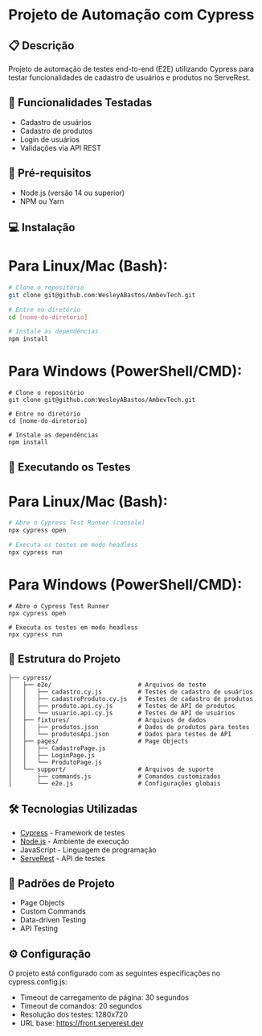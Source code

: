 # Projeto de Automação com Cypress

## 📋 Descrição
Projeto de automação de testes end-to-end (E2E) utilizando Cypress para testar funcionalidades de cadastro de usuários e produtos no ServeRest.

## 🚀 Funcionalidades Testadas
- Cadastro de usuários
- Cadastro de produtos
- Login de usuários
- Validações via API REST

## 🔧 Pré-requisitos
- Node.js (versão 14 ou superior)
- NPM ou Yarn

## 💻 Instalação

# Para Linux/Mac (Bash):
```bash
# Clone o repositório
git clone git@github.com:WesleyABastos/AmbevTech.git

# Entre no diretório
cd [nome-do-diretorio]

# Instale as dependências
npm install
```

# Para Windows (PowerShell/CMD):
```terminal
# Clone o repositório
git clone git@github.com:WesleyABastos/AmbevTech.git

# Entre no diretório
cd [nome-do-diretorio]

# Instale as dependências
npm install
```

## 🧪 Executando os Testes

# Para Linux/Mac (Bash):
```bash
# Abre o Cypress Test Runner (console)
npx cypress open

# Executa os testes em modo headless
npx cypress run

```


# Para Windows (PowerShell/CMD):
```terminal
# Abre o Cypress Test Runner
npx cypress open

# Executa os testes em modo headless
npx cypress run
```

## 📁 Estrutura do Projeto
```
├── cypress/
│   ├── e2e/                        # Arquivos de teste
│   │   ├── cadastro.cy.js          # Testes de cadastro de usuários
│   │   ├── cadastroProduto.cy.js   # Testes de cadastro de produtos
│   │   ├── produto.api.cy.js       # Testes de API de produtos
│   │   └── usuario.api.cy.js       # Testes de API de usuários
│   ├── fixtures/                   # Arquivos de dados
│   │   ├── produtos.json           # Dados de produtos para testes
│   │   └── produtosApi.json        # Dados para testes de API
│   ├── pages/                      # Page Objects
│   │   ├── CadastroPage.js
│   │   ├── LoginPage.js
│   │   └── ProdutoPage.js
│   └── support/                    # Arquivos de suporte
│       ├── commands.js             # Comandos customizados
│       └── e2e.js                  # Configurações globais
```

## 🛠️ Tecnologias Utilizadas
- [Cypress](https://www.cypress.io/) - Framework de testes
- [Node.js](https://nodejs.org/) - Ambiente de execução
- JavaScript - Linguagem de programação
- [ServeRest](https://front.serverest.dev) - API de testes

## 📝 Padrões de Projeto
- Page Objects
- Custom Commands
- Data-driven Testing
- API Testing


## ⚙️ Configuração
O projeto está configurado com as seguintes especificações no cypress.config.js:
- Timeout de carregamento de página: 30 segundos
- Timeout de comandos: 20 segundos
- Resolução dos testes: 1280x720
- URL base: https://front.serverest.dev

